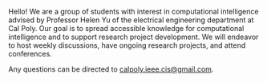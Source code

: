 Hello! We are a group of students with interest in computational intelligence advised by Professor Helen Yu of the electrical engineering department at Cal Poly. Our goal is to spread accessible knowledge for computational intelligence and to support research project development. We will endeavor to host weekly discussions, have ongoing research projects, and attend conferences.

Any questions can be directed to calpoly.ieee.cis@gmail.com.
